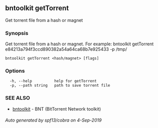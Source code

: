 ## bntoolkit getTorrent

Get torrent file from a hash or magnet

### Synopsis

Get torrent file from a hash or magnet. 
For example:
	bntoolkit getTorrent e84213a794f3ccd890382a54a64ca68b7e925433 -p /tmp/

```
bntoolkit getTorrent <hash/magnet> [flags]
```

### Options

```
  -h, --help          help for getTorrent
  -p, --path string   path to save torrent file
```

### SEE ALSO

* [bntoolkit](bntoolkit.md)	 - BNT (BitTorrent Network toolkit)

###### Auto generated by spf13/cobra on 4-Sep-2019
